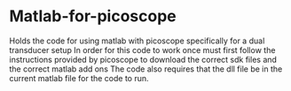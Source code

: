 # Matlab-for-picoscope
Holds the code for using matlab with picoscope specifically for a dual transducer setup
In order for this code to work once must first follow the instructions provided by picoscope to download the correct sdk files and the correct matlab add ons
The code also requires that the dll file be in the current matlab file for the code to run.
